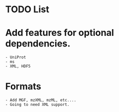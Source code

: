 # TODO List

# Add features for optional dependencies.
    - UniProt
    - ms
    - XML, HDF5

# Formats
    - Add MGF, mzXML, mzML, etc....
    - Going to need XML support.
